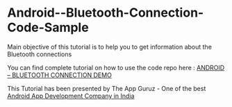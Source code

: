 Android--Bluetooth-Connection-Code-Sample
=========================================

Main objective of this tutorial is to help you to get information about the Bluetooth connections


You can find complete tutorial on how to use the code repo here : <a href="http://www.theappguruz.com/blog/android-bluetooth-connection-demo">ANDROID – BLUETOOTH CONNECTION DEMO</a>

This Tutorial has been presented by The App Guruz - One of the best <a href="http://www.theappguruz.com/android-app-development/">Android App Development Company in India</a>
